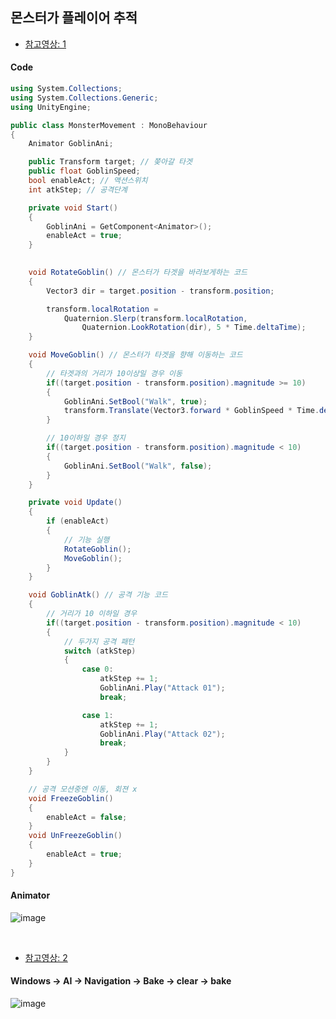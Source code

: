 ## 몬스터가 플레이어 추적
- [참고영상: 1](https://www.youtube.com/watch?v=3_5RBUGpdH8&t=353s)
#### Code
```C#
using System.Collections;
using System.Collections.Generic;
using UnityEngine;

public class MonsterMovement : MonoBehaviour
{
    Animator GoblinAni;

    public Transform target; // 쫒아갈 타겟
    public float GoblinSpeed;
    bool enableAct; // 액션스위치
    int atkStep; // 공격단계

    private void Start()
    {
        GoblinAni = GetComponent<Animator>();
        enableAct = true;
    }

    
    void RotateGoblin() // 몬스터가 타겟을 바라보게하는 코드
    {
        Vector3 dir = target.position - transform.position;

        transform.localRotation =
            Quaternion.Slerp(transform.localRotation,
                Quaternion.LookRotation(dir), 5 * Time.deltaTime);
    }

    void MoveGoblin() // 몬스터가 타겟을 향해 이동하는 코드
    {
        // 타겟과의 거리가 10이상일 경우 이동
        if((target.position - transform.position).magnitude >= 10)
        {
            GoblinAni.SetBool("Walk", true);
            transform.Translate(Vector3.forward * GoblinSpeed * Time.deltaTime, Space.Self);
        }

        // 10이하일 경우 정지
        if((target.position - transform.position).magnitude < 10)
        {
            GoblinAni.SetBool("Walk", false);
        }
    }

    private void Update()
    {
        if (enableAct)
        {
            // 기능 실행
            RotateGoblin();
            MoveGoblin();
        }
    }

    void GoblinAtk() // 공격 기능 코드
    {
        // 거리가 10 이하일 경우
        if((target.position - transform.position).magnitude < 10)
        {
            // 두가지 공격 패턴
            switch (atkStep)
            {
                case 0:
                    atkStep += 1;
                    GoblinAni.Play("Attack 01");
                    break;

                case 1:
                    atkStep += 1;
                    GoblinAni.Play("Attack 02");
                    break;
            }
        }
    }

    // 공격 모션중엔 이동, 회젼 x 
    void FreezeGoblin()
    {
        enableAct = false;
    }
    void UnFreezeGoblin()
    {
        enableAct = true;
    }
}
```
#### Animator
![image](https://user-images.githubusercontent.com/79950504/186148621-79d569f6-412d-4879-ab69-93c68b0f5b57.png)


<br>

- [참고영상: 2](https://www.youtube.com/watch?v=UvDqnbjEEak)
#### Windows -> AI -> Navigation -> Bake -> clear -> bake
![image](https://user-images.githubusercontent.com/79950504/186148964-3df18308-bbc3-4b10-bfc0-a679574b4e3c.png)


